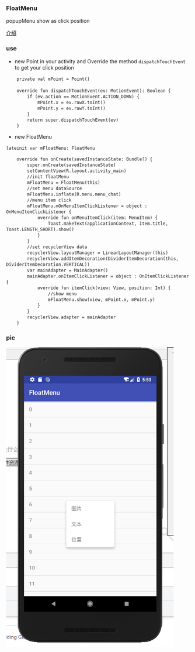 ### FloatMenu

popupMenu show as click position

 [介绍](https://blog.csdn.net/a1018875550/article/details/81046259)

### use

- new Point in your activity and Override the method ```dispatchTouchEvent``` to get your click position

```
    private val mPoint = Point()

    override fun dispatchTouchEvent(ev: MotionEvent): Boolean {
        if (ev.action == MotionEvent.ACTION_DOWN) {
            mPoint.x = ev.rawX.toInt()
            mPoint.y = ev.rawY.toInt()
        }
        return super.dispatchTouchEvent(ev)
    }
```

- new FloatMenu

```
lateinit var mFloatMenu: FloatMenu
```

```
    override fun onCreate(savedInstanceState: Bundle?) {
        super.onCreate(savedInstanceState)
        setContentView(R.layout.activity_main)
        //init floatMenu
        mFloatMenu = FloatMenu(this)
        //set menu dataSource
        mFloatMenu.inflate(R.menu.menu_chat)
        //menu item click
        mFloatMenu.mOnMenuItemClickListener = object : OnMenuItemClickListener {
            override fun onMenuItemClick(item: MenuItem) {
                Toast.makeText(applicationContext, item.title, Toast.LENGTH_SHORT).show()
            }
        }
        //set recyclerView data 
        recyclerView.layoutManager = LinearLayoutManager(this)
        recyclerView.addItemDecoration(DividerItemDecoration(this, DividerItemDecoration.VERTICAL))
        var mainAdapter = MainAdapter()
        mainAdapter.onItemClickListener = object : OnItemClickListener {
            override fun itemClick(view: View, position: Int) {
                //show menu
                mFloatMenu.show(view, mPoint.x, mPoint.y)
            }
        }
        recyclerView.adapter = mainAdapter
    }

```

### pic

![](pic/pic1.png)